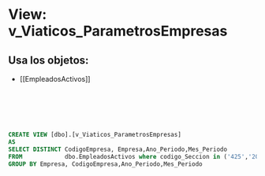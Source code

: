 # View: v_Viaticos_ParametrosEmpresas

## Usa los objetos:
- [[EmpleadosActivos]]

```sql






CREATE VIEW [dbo].[v_Viaticos_ParametrosEmpresas]
AS
SELECT DISTINCT CodigoEmpresa, Empresa,Ano_Periodo,Mes_Periodo
FROM            dbo.EmpleadosActivos where codigo_Seccion in ('425','206','208','426','214','434')
GROUP BY Empresa, CodigoEmpresa,Ano_Periodo,Mes_Periodo

```
